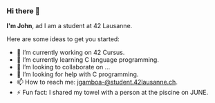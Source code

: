 ### Hi there 👋


**I'm John**, ad I am a student at 42 Lausanne.

Here are some ideas to get you started:

- 🔭 I’m currently working on 42 Cursus.
- 🌱 I’m currently learning C language programming.
- 👯 I’m looking to collaborate on ...
- 🤔 I’m looking for help with C programming.
- 📫 How to reach me: jgamboa-@student.42lausanne.ch.
- ⚡ Fun fact: I shared my towel with a person at the piscine on JUNE. 

